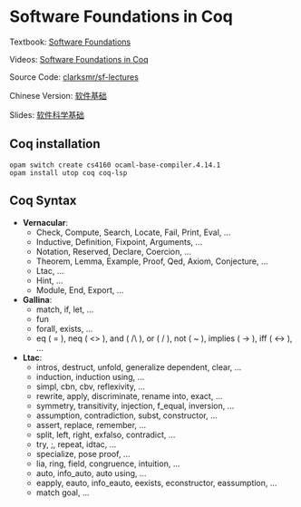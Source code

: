 # Software Foundations in Coq

Textbook: [Software Foundations](https://softwarefoundations.cis.upenn.edu)

Videos: [Software Foundations in Coq](https://www.youtube.com/playlist?list=PLre5AT9JnKShFK9l9HYzkZugkJSsXioFs)

Source Code: [clarksmr/sf-lectures](https://github.com/clarksmr/sf-lectures)

Chinese Version: [软件基础](https://coq-zh.github.io/SF-zh)

Slides: [软件科学基础](https://xiongyingfei.github.io/SF/2022/lectures.html)

## Coq installation

```
opam switch create cs4160 ocaml-base-compiler.4.14.1
opam install utop coq coq-lsp
```

## Coq Syntax

- **Vernacular**:
  - Check, Compute, Search, Locate, Fail, Print, Eval, ...
  - Inductive, Definition, Fixpoint, Arguments, ...
  - Notation, Reserved, Declare, Coercion, ...
  - Theorem, Lemma, Example, Proof, Qed, Axiom, Conjecture, ...
  - Ltac, ...
  - Hint, ...
  <!-- - False, True, I, ... -->
  - Module, End, Export, ...
- **Gallina**:
  - match, if, let, ...
  - fun
  - forall, exists, ...
  - eq ( = ), neq ( <> ),
    and ( /\ ), or ( \/ ), not ( ~ ),
    implies ( -> ), iff ( <-> ), ...
- **Ltac**:
  - intros, destruct, unfold, generalize dependent, clear, ...
  - induction, induction using, ...
  - simpl, cbn, cbv, reflexivity, ...
  - rewrite, apply, discriminate, rename into, exact, ...
  - symmetry, transitivity, injection, f_equal, inversion, ...
  - assumption, contradiction, subst, constructor, ...
  - assert, replace, remember, ...
  - split, left, right, exfalso, contradict, ...
  - try, ;, repeat, idtac, ...
  - specialize, pose proof, ...
  - lia, ring, field, congruence, intuition, ...
  - auto, info_auto, auto using, ...
  - eapply, eauto, info_eauto, eexists, econstructor, eassumption, ...
  - match goal, ...
